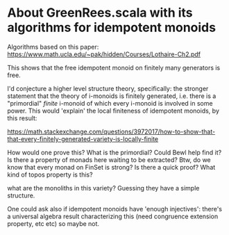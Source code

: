 # About GreenRees.scala with its algorithms for idempotent monoids

Algorithms based on this paper: https://www.math.ucla.edu/~pak/hidden/Courses/Lothaire-Ch2.pdf

This shows that the free idempotent monoid on finitely many generators is free.

I'd conjecture a higher level structure theory, specifically: 
the stronger statement that the theory of i-monoids is finitely generated, i.e. there is a
"primordial" _finite_ i-monoid of which every i-monoid is involved in some power.
This would 'explain' the local finiteness of idempotent monoids, by this result:

https://math.stackexchange.com/questions/3972017/how-to-show-that-that-every-finitely-generated-variety-is-locally-finite

How would one prove this? What is the primordial? Could Bewl help find it?
Is there a property of monads here waiting to be extracted?
Btw, do we know that every monad on FinSet is strong? Is there a quick proof?
What kind of topos property is this?

what are the monoliths in this variety? Guessing they have a simple structure.

One could ask also if idempotent monoids have 'enough injectives': there's a universal algebra
result characterizing this (need congruence extension property, etc etc) so maybe not.
